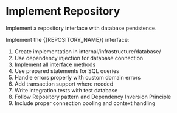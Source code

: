 # Implement Repository

Implement a repository interface with database persistence.

Implement the {{REPOSITORY_NAME}} interface:
1. Create implementation in internal/infrastructure/database/
2. Use dependency injection for database connection
3. Implement all interface methods
4. Use prepared statements for SQL queries
5. Handle errors properly with custom domain errors
6. Add transaction support where needed
7. Write integration tests with test database
8. Follow Repository pattern and Dependency Inversion Principle
9. Include proper connection pooling and context handling